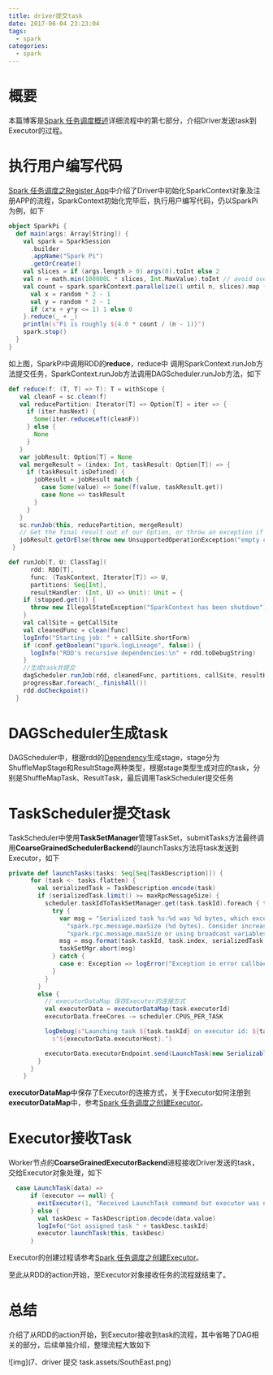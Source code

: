 ```yaml
---
title: driver提交task
date: 2017-06-04 23:23:04
tags: 
  - spark
categories:
  - spark
---
```


# 概要

本篇博客是[Spark 任务调度概述](http://blog.csdn.net/u011564172/article/details/65653617)详细流程中的第七部分，介绍Driver发送task到Executor的过程。

# 执行用户编写代码

[Spark 任务调度之Register App](http://blog.csdn.net/u011564172/article/details/69062339)中介绍了Driver中初始化SparkContext对象及注册APP的流程，SparkContext初始化完毕后，执行用户编写代码，仍以SparkPi为例，如下 

```scala
object SparkPi {
  def main(args: Array[String]) {
    val spark = SparkSession
      .builder
      .appName("Spark Pi")
      .getOrCreate()
    val slices = if (args.length > 0) args(0).toInt else 2
    val n = math.min(100000L * slices, Int.MaxValue).toInt // avoid overflow
    val count = spark.sparkContext.parallelize(1 until n, slices).map { i =>
      val x = random * 2 - 1
      val y = random * 2 - 1
      if (x*x + y*y <= 1) 1 else 0
    }.reduce(_ + _)
    println(s"Pi is roughly ${4.0 * count / (n - 1)}")
    spark.stop()
  }
} 
```

如上图，SparkPi中调用RDD的**reduce**，reduce中 
调用SparkContext.runJob方法提交任务，SparkContext.runJob方法调用DAGScheduler.runJob方法，如下

 ```scala
 def reduce(f: (T, T) => T): T = withScope {
    val cleanF = sc.clean(f)
    val reducePartition: Iterator[T] => Option[T] = iter => {
      if (iter.hasNext) {
        Some(iter.reduceLeft(cleanF))
      } else {
        None
      }
    }
    var jobResult: Option[T] = None
    val mergeResult = (index: Int, taskResult: Option[T]) => {
      if (taskResult.isDefined) {
        jobResult = jobResult match {
          case Some(value) => Some(f(value, taskResult.get))
          case None => taskResult
        }
      }
    }
    sc.runJob(this, reducePartition, mergeResult)
    // Get the final result out of our Option, or throw an exception if the RDD was empty
    jobResult.getOrElse(throw new UnsupportedOperationException("empty collection"))
  }
 ```

```scala
def runJob[T, U: ClassTag](
      rdd: RDD[T],
      func: (TaskContext, Iterator[T]) => U,
      partitions: Seq[Int],
      resultHandler: (Int, U) => Unit): Unit = {
    if (stopped.get()) {
      throw new IllegalStateException("SparkContext has been shutdown")
    }
    val callSite = getCallSite
    val cleanedFunc = clean(func)
    logInfo("Starting job: " + callSite.shortForm)
    if (conf.getBoolean("spark.logLineage", false)) {
      logInfo("RDD's recursive dependencies:\n" + rdd.toDebugString)
    }
    //生成task并提交
    dagScheduler.runJob(rdd, cleanedFunc, partitions, callSite, resultHandler, localProperties.get)
    progressBar.foreach(_.finishAll())
    rdd.doCheckpoint()
  }
```

# DAGScheduler生成task

DAGScheduler中，根据rdd的[Dependency](http://blog.csdn.net/u011564172/article/details/54312200)生成stage，stage分为ShuffleMapStage和ResultStage两种类型，根据stage类型生成对应的task，分别是ShuffleMapTask、ResultTask，最后调用TaskScheduler提交任务

# TaskScheduler提交task

TaskScheduler中使用**TaskSetManager**管理TaskSet，submitTasks方法最终调用**CoarseGrainedSchedulerBackend**的launchTasks方法将task发送到Executor，如下 

```scala
private def launchTasks(tasks: Seq[Seq[TaskDescription]]) {
      for (task <- tasks.flatten) {
        val serializedTask = TaskDescription.encode(task)
        if (serializedTask.limit() >= maxRpcMessageSize) {
          scheduler.taskIdToTaskSetManager.get(task.taskId).foreach { taskSetMgr =>
            try {
              var msg = "Serialized task %s:%d was %d bytes, which exceeds max allowed: " +
                "spark.rpc.message.maxSize (%d bytes). Consider increasing " +
                "spark.rpc.message.maxSize or using broadcast variables for large values."
              msg = msg.format(task.taskId, task.index, serializedTask.limit(), maxRpcMessageSize)
              taskSetMgr.abort(msg)
            } catch {
              case e: Exception => logError("Exception in error callback", e)
            }
          }
        }
        else {
          // executorDataMap 保存Executor的连接方式
          val executorData = executorDataMap(task.executorId)
          executorData.freeCores -= scheduler.CPUS_PER_TASK

          logDebug(s"Launching task ${task.taskId} on executor id: ${task.executorId} hostname: " +
            s"${executorData.executorHost}.")

          executorData.executorEndpoint.send(LaunchTask(new SerializableBuffer(serializedTask)))
        }
      }
    }
```

**executorDataMap**中保存了Executor的连接方式，关于Executor如何注册到**executorDataMap**中，参考[Spark 任务调度之创建Executor](http://blog.csdn.net/u011564172/article/details/69922241)。

# Executor接收Task

Worker节点的**CoarseGrainedExecutorBackend**进程接收Driver发送的task，交给Executor对象处理，如下 

```Scala
  case LaunchTask(data) =>
      if (executor == null) {
        exitExecutor(1, "Received LaunchTask command but executor was null")
      } else {
        val taskDesc = TaskDescription.decode(data.value)
        logInfo("Got assigned task " + taskDesc.taskId)
        executor.launchTask(this, taskDesc)
      }
```

Executor的创建过程请参考[Spark 任务调度之创建Executor](http://blog.csdn.net/u011564172/article/details/69922241)。

至此从RDD的action开始，至Executor对象接收任务的流程就结束了。

# 总结

介绍了从RDD的action开始，到Executor接收到task的流程，其中省略了DAG相关的部分，后续单独介绍，整理流程大致如下 

![img](7、driver 提交 task.assets/SouthEast.png)
